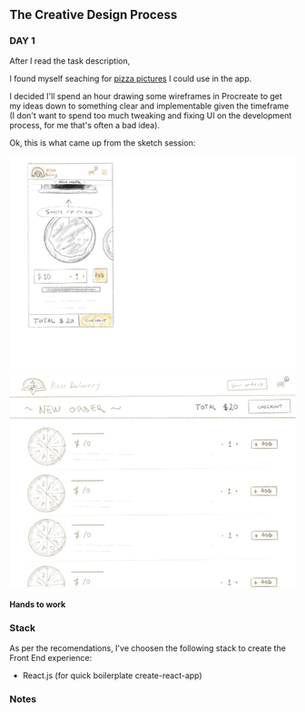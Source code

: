 ## The Creative Design Process

### DAY 1

After I read the task description,

I found myself seaching for [pizza pictures](https://www.pexels.com/search/pizza/) I could use in the app.

I decided I'll spend an hour drawing some wireframes in Procreate to get my ideas down to something clear and implementable given the timeframe (I don't want to spend too much tweaking and fixing UI on the development process, for me that's often a bad idea).

Ok, this is what came up from the sketch session:

![Mobile Sketch](docs/images/mobile-sketch.jpg "Mobile")
![Desktop Sketch](docs/images/desktop-sketch.jpg "Desktop")

#### Hands to work

### Stack

As per the recomendations, I've choosen the following stack to create the Front End experience:

- React.js (for quick boilerplate create-react-app)

### Notes

